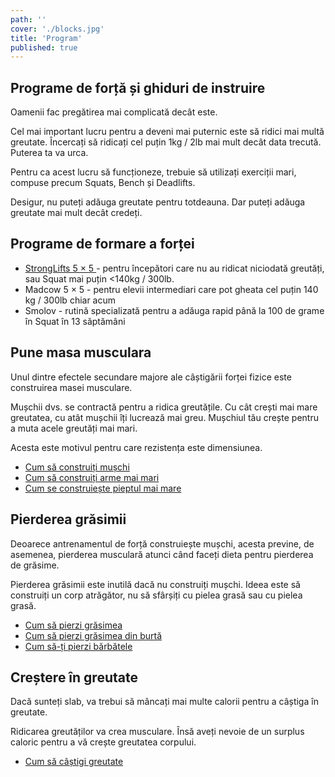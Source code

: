 ```yaml
---
path: ''
cover: './blocks.jpg'
title: 'Program'
published: true
---
```


## Programe de forță și ghiduri de instruire

Oamenii fac pregătirea mai complicată decât este.

Cel mai important lucru pentru a deveni mai puternic este să ridici mai multă greutate. Încercați să ridicați cel puțin 1kg / 2lb mai mult decât data trecută. Puterea ta va urca.

Pentru ca acest lucru să funcționeze, trebuie să utilizați exerciții mari, compuse precum Squats, Bench și Deadlifts.

Desigur, nu puteți adăuga greutate pentru totdeauna. Dar puteți adăuga greutate mai mult decât credeți.

## Programe de formare a forței

- [StrongLifts 5 × 5 ](/5x5)- pentru începători care nu au ridicat niciodată greutăți, sau Squat mai puțin <140kg / 300lb.
- Madcow 5 × 5 - pentru elevii intermediari care pot gheata cel puțin 140 kg / 300lb chiar acum
- Smolov - rutină specializată pentru a adăuga rapid până la 100 de grame în Squat în 13 săptămâni

## Pune masa musculara

Unul dintre efectele secundare majore ale câștigării forței fizice este construirea masei musculare.

Mușchii dvs. se contractă pentru a ridica greutățile. Cu cât crești mai mare greutatea, cu atât mușchii îți lucrează mai greu. Mușchiul tău crește pentru a muta acele greutăți mai mari.

Acesta este motivul pentru care rezistența este dimensiunea.

- [Cum să construiți mușchi](/5x5)
- [Cum să construiți arme mai mari](/5x5)
- [Cum se construiește pieptul mai mare](/5x5)

## Pierderea grăsimii

Deoarece antrenamentul de forță construiește mușchi, acesta previne, de asemenea, pierderea musculară atunci când faceți dieta pentru pierderea de grăsime.

Pierderea grăsimii este inutilă dacă nu construiți mușchi. Ideea este să construiți un corp atrăgător, nu să sfârșiți cu pielea grasă sau cu pielea grasă.

- [Cum să pierzi grăsimea](/5x5)
- [Cum să pierzi grăsimea din burtă](/5x5)
- [Cum să-ți pierzi bărbătele](/5x5)

## Creștere în greutate

Dacă sunteți slab, va trebui să mâncați mai multe calorii pentru a câștiga în greutate.

Ridicarea greutăților va crea musculare. Însă aveți nevoie de un surplus caloric pentru a vă crește greutatea corpului.

- [Cum să câștigi greutate](/5x5)

